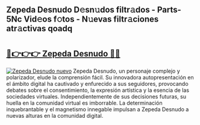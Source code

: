 ## Zepeda Desnudo D𝚎sn𝚞dos filtr𝚊dos - Parts-5Nc Vid𝚎os f𝚘tos - N𝚞evas filtr𝚊ciones atr𝚊ctivas qoadq

# <h2><a href="http://mb8zjeb.tromn.icu/?c=Zepeda+Desnudo">🔗👉👉👉 Zepeda Desnudo 🔗🔗</a></h2>

[![Zepeda Desnudo nuevo](https://i.imgur.com/pEAQMta.gif)](http://mb8zjeb.tromn.icu/?c=Zepeda+Desnudo)
Zepeda Desnudo, un personaje complejo y polarizador, elude la comprensión fácil. Su innovadora autopresentación en el ámbito digital ha cautivado y enfurecido a sus seguidores, provocando debates sobre el consentimiento, la expresión artística y la esencia de las sociedades virtuales. Independientemente de sus decisiones futuras, su huella en la comunidad virtual es imborrable. La determinación inquebrantable y el magnetismo innegable impulsan a Zepeda Desnudo a nuevas alturas en la comunidad digital.
